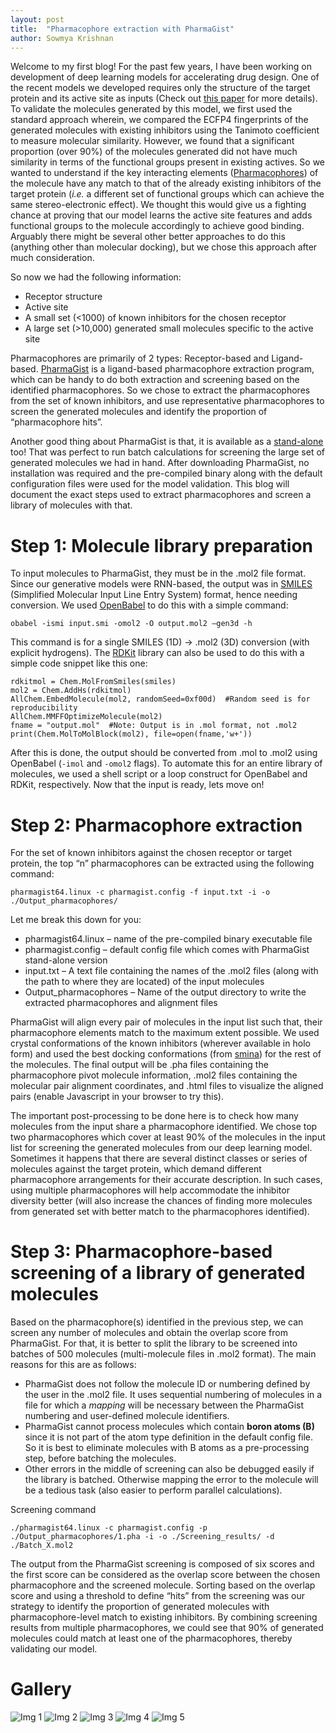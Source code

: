 ```yaml
---
layout: post
title:  "Pharmacophore extraction with PharmaGist"
author: Sowmya Krishnan
---
```

Welcome to my first blog! For the past few years, I have been working on development of deep learning models for accelerating drug design. One of the recent models we developed requires only the structure of the target protein and its active site as inputs (Check out [this paper](https://pubs.acs.org/doi/10.1021/acs.jcim.1c01319) for more details). To validate the molecules generated by this model, we first used the standard approach wherein, we compared the ECFP4 fingerprints of the generated molecules with existing inhibitors using the Tanimoto coefficient to measure molecular similarity. However, we found that a significant proportion (over 90%) of the molecules generated did not have much similarity in terms of the functional groups present in existing actives. So we wanted to understand if the key interacting elements ([Pharmacophores](https://en.wikipedia.org/wiki/Pharmacophore)) of the molecule have any match to that of the already existing inhibitors of the target protein (_i.e._ a different set of functional groups which can achieve the same stereo-electronic effect). We thought this would give us a fighting chance at proving that our model learns the active site features and adds functional groups to the molecule accordingly to achieve good binding. Arguably there might be several other better approaches to do this (anything other than molecular docking), but we chose this approach after much consideration.

So now we had the following information:
* Receptor structure
* Active site
* A small set (<1000) of known inhibitors for the chosen receptor
* A large set (>10,000) generated small molecules specific to the active site

Pharmacophores are primarily of 2 types: Receptor-based and Ligand-based. [PharmaGist](http://bioinfo3d.cs.tau.ac.il/pharma/about.html) is a ligand-based pharmacophore extraction program, which can be handy to do both extraction and screening based on the identified pharmacophores. So we chose to extract the pharmacophores from the set of known inhibitors, and use representative pharmacophores to screen the generated molecules and identify the proportion of “pharmacophore hits”.

Another good thing about PharmaGist is that, it is available as a [stand-alone](http://bioinfo3d.cs.tau.ac.il/cgi-bin/pdownload/progdownload.pl/?pname=PharmaGist) too! That was perfect to run batch calculations for screening the large set of generated molecules we had in hand. After downloading PharmaGist, no installation was required and the pre-compiled binary along with the default configuration files were used for the model validation. This blog will document the exact steps used to extract pharmacophores and screen a library of molecules with that.

# Step 1: Molecule library preparation

To input molecules to PharmaGist, they must be in the .mol2 file format. Since our generative models were RNN-based, the output was in [SMILES](https://www.daylight.com/dayhtml/doc/theory/theory.smiles.html) (Simplified Molecular Input Line Entry System) format, hence needing conversion. We used [OpenBabel](https://openbabel.org/docs/dev/Command-line_tools/babel.html) to do this with a simple command:

```
obabel -ismi input.smi -omol2 -O output.mol2 –gen3d -h
```

This command is for a single SMILES (1D) -> .mol2 (3D) conversion (with explicit hydrogens). The [RDKit](https://www.rdkit.org/) library can also be used to do this with a simple code snippet like this one:

```
rdkitmol = Chem.MolFromSmiles(smiles)
mol2 = Chem.AddHs(rdkitmol)
AllChem.EmbedMolecule(mol2, randomSeed=0xf00d)  #Random seed is for reproducibility
AllChem.MMFFOptimizeMolecule(mol2)
fname = "output.mol"  #Note: Output is in .mol format, not .mol2
print(Chem.MolToMolBlock(mol2), file=open(fname,'w+'))
```

After this is done, the output should be converted from .mol to .mol2 using OpenBabel (```-imol``` and ```-omol2``` flags). To automate this for an entire library of molecules, we used a shell script or a loop construct for OpenBabel and RDKit, respectively. Now that the input is ready, lets move on!

# Step 2: Pharmacophore extraction

For the set of known inhibitors against the chosen receptor or target protein, the top “n” pharmacophores can be extracted using the following command:

```
pharmagist64.linux -c pharmagist.config -f input.txt -i -o ./Output_pharmacophores/
```

Let me break this down for you:
* pharmagist64.linux – name of the pre-compiled binary executable file
* pharmagist.config – default config file which comes with PharmaGist stand-alone version
* input.txt – A text file containing the names of the .mol2 files (along with the path to where they are located) of the input molecules
* Output_pharmacophores – Name of the output directory to write the extracted pharmacophores and alignment files

PharmaGist will align every pair of molecules in the input list such that, their pharmacophore elements match to the maximum extent possible. We used crystal conformations of the known inhibitors (wherever available in holo form) and used the best docking conformations (from [smina](https://github.com/mwojcikowski/smina)) for the rest of the molecules. The final output will be .pha files containing the pharmacophore pivot molecule information, .mol2 files containing the molecular pair alignment coordinates, and .html files to visualize the aligned pairs (enable Javascript in your browser to try this). 

The important post-processing to be done here is to check how many molecules from the input share a pharmacophore identified. We chose top two pharmacophores which cover at least 90% of the molecules in the input list for screening the generated molecules from our deep learning model. Sometimes it happens that there are several distinct classes or series of molecules against the target protein, which demand different pharmacophore arrangements for their accurate description. In such cases, using multiple pharmacophores will help accommodate the inhibitor diversity better (will also increase the chances of finding more molecules from generated set with better match to the pharmacophores identified).

# Step 3: Pharmacophore-based screening of a library of generated molecules

Based on the pharmacophore(s) identified in the previous step, we can screen any number of molecules and obtain the overlap score from PharmaGist. For that, it is better to split the library to be screened into batches of 500 molecules (multi-molecule files in .mol2 format). The main reasons for this are as follows:

* PharmaGist does not follow the molecule ID or numbering defined by the user in the .mol2 file. It uses sequential numbering of molecules in a file for which a _mapping_ will be necessary between the PharmaGist numbering and user-defined molecule identifiers.
* PharmaGist cannot process molecules which contain **boron atoms (B)** since it is not part of the atom type definition in the default config file. So it is best to eliminate molecules with B atoms as a pre-processing step, before batching the molecules.
* Other errors in the middle of screening can also be debugged easily if the library is batched. Otherwise mapping the error to the molecule will be a tedious task (also easier to perform parallel calculations).

Screening command
```
./pharmagist64.linux -c pharmagist.config -p ./Output_pharmacophores/1.pha -i -o ./Screening_results/ -d ./Batch_X.mol2
```

The output from the PharmaGist screening is composed of six scores and the first score can be considered as the overlap score between the chosen pharmacophore and the screened molecule. Sorting based on the overlap score and using a threshold to define “hits” from the screening was our strategy to identify the proportion of generated molecules with pharmacophore-level match to existing inhibitors. By combining screening results from multiple pharmacophores, we could see that 90% of generated molecules could match at least one of the pharmacophores, thereby validating our model.

# Gallery
<img src="./_images/PGist_config_1.png?raw=true" alt="Img 1">
<img src="./_images/PGist_config_2.png?raw=true" alt="Img 2">
<img src="./_images/Sample_pha_file.png?raw=true" alt="Img 3">
<img src="./_images/4pha_image_v1.png?raw=true" alt="Img 4">
<img src="./_images/Sample_output_PGist.png?raw=true" alt="Img 5">
